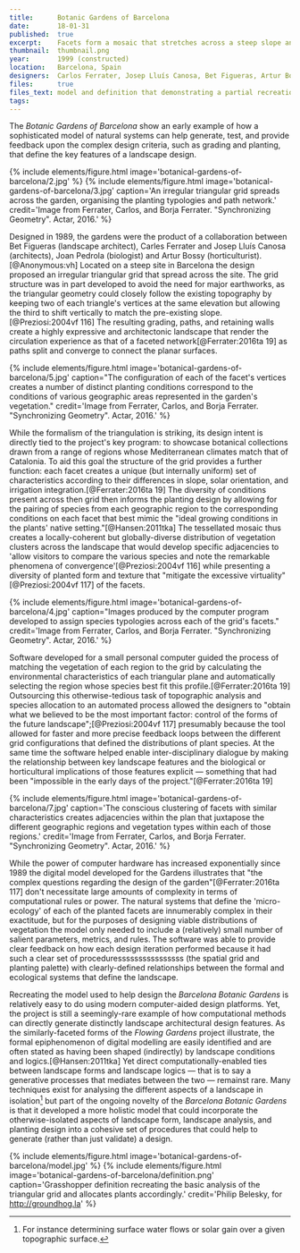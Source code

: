 ```yaml
---
title:      Botanic Gardens of Barcelona
date:       18-01-31
published:  true
excerpt:    Facets form a mosaic that stretches across a steep slope and structures a tailored planting plan.
thumbnail:  thumbnail.png
year:       1999 (constructed)
location:   Barcelona, Spain
designers:  Carlos Ferrater, Josep Lluís Canosa, Bet Figueras, Artur Bossy, Joan Pedrola
files:      true
files_text: model and definition that demonstrating a partial recreation of this project
tags:
---
```


The *Botanic Gardens of Barcelona* show an early example of how a sophisticated model of natural systems can help generate, test, and provide feedback upon the complex design criteria, such as grading and planting, that define the key features of a landscape  design.

{% include elements/figure.html image='botanical-gardens-of-barcelona/2.jpg' %}
{% include elements/figure.html image='botanical-gardens-of-barcelona/3.jpg' caption='An irregular triangular grid spreads across the garden, organising the planting typologies and path network.' credit='Image from Ferrater, Carlos, and Borja Ferrater. "Synchronizing Geometry". Actar, 2016.' %}

Designed in 1989, the gardens were the product of a collaboration between Bet Figueras (landscape architect), Carles Ferrater and Josep Lluís Canosa (architects), Joan Pedrola (biologist) and Artur Bossy (horticulturist).[@Anonymous:vh] Located on a steep site in Barcelona the design proposed an irregular triangular grid that spread across the site. The grid structure was in part developed to avoid the need for major earthworks, as the triangular geometry could closely follow the existing topography by keeping two of each triangle's vertices at the same elevation but allowing the third to shift vertically to match the pre-existing slope.[@Preziosi:2004vf 116] The resulting grading, paths, and retaining walls create a highly expressive and architectonic landscape that render the circulation experience as that of a faceted network[@Ferrater:2016ta 19] as paths split and converge to connect the planar surfaces.

{% include elements/figure.html image='botanical-gardens-of-barcelona/5.jpg' caption="The configuration of each of the facet's vertices creates a number of distinct planting conditions correspond to the conditions of various geographic areas represented in the garden's vegetation." credit='Image from Ferrater, Carlos, and Borja Ferrater. "Synchronizing Geometry". Actar, 2016.' %}

While the formalism of the triangulation is striking, its design intent is directly tied to the project's key program: to showcase botanical collections drawn from a range of regions whose Mediterranean climates match that of Catalonia. To aid this goal the structure of the grid provides a further function: each facet creates a unique (but internally uniform) set of characteristics according to their differences in slope, solar orientation, and irrigation integration.[@Ferrater:2016ta 19] The diversity of conditions present across then grid then informs the planting design by allowing for the pairing of species from each geographic region to the corresponding conditions on each facet that best mimic the "ideal growing conditions in the plants' native setting."[@Hansen:2011tka] The tessellated mosaic thus creates a locally-coherent but globally-diverse distribution of vegetation clusters across the landscape that would develop specific adjacencies to 'allow visitors to compare the various species and note the remarkable phenomena of convergence'[@Preziosi:2004vf 116] while presenting a diversity of planted form and texture that "mitigate the excessive virtuality"[@Preziosi:2004vf 117] of the facets.

{% include elements/figure.html image='botanical-gardens-of-barcelona/4.jpg' caption="Images produced by the computer program developed to assign species typologies across each of the grid's facets." credit='Image from Ferrater, Carlos, and Borja Ferrater. "Synchronizing Geometry". Actar, 2016.' %}

Software developed for a small personal computer guided the process of matching the vegetation of each region to the grid by calculating the environmental characteristics of each triangular plane and automatically selecting the region whose species best fit  this profile.[@Ferrater:2016ta 19] Outsourcing this otherwise-tedious task of topographic analysis and species allocation to an automated process allowed the designers to "obtain what we believed to be the most important factor: control of the forms of the future landscape";[@Preziosi:2004vf 117] presumably because the tool allowed for faster and more precise feedback loops between the different grid configurations that defined the distributions of plant species. At the same time the software helped enable inter-disciplinary dialogue by making the relationship between key landscape features and the biological or horticultural implications of those features explicit — something that had been "impossible in the early days of the project."[@Ferrater:2016ta 19]

{% include elements/figure.html image='botanical-gardens-of-barcelona/7.jpg' caption='The conscious clustering of facets with similar characteristics creates adjacencies within the plan that juxtapose the different geographic regions and vegetation types within each of those regions.' credit='Image from Ferrater, Carlos, and Borja Ferrater. "Synchronizing Geometry". Actar, 2016.' %}

While the power of computer hardware has increased exponentially since 1989 the digital model developed for the Gardens illustrates that "the complex questions regarding the design of the garden"[@Ferrater:2016ta 117] don't necessitate large amounts of complexity in terms of computational rules or power. The natural systems that define the 'micro-ecology' of each of the planted facets are innumerably complex in their exactitude, but for the purposes of designing viable distributions of vegetation the model only needed to include a (relatively) small number of salient parameters, metrics, and rules. The software was able to provide clear feedback on how each design iteration performed because it had such a clear set of proceduressssssssssssssss (the spatial grid and planting palette) with clearly-defined relationships between the formal and ecological systems that define the landscape.

Recreating the model used to help design the *Barcelona Botanic Gardens* is relatively easy to do using modern computer-aided design platforms. Yet, the project is still a seemingly-rare example of how computational methods can directly generate distinctly landscape architectural design features. As the similarly-faceted forms of the *Flowing Gardens* project illustrate, the formal epiphenomenon of digital modelling are easily identified and are often stated as having been shaped (indirectly) by landscape conditions and logics.[@Hansen:2011tka] Yet direct computationally-enabled ties between landscape forms and landscape logics — that is to say a generative processes that mediates between the two — remainst rare. Many techniques exist for analysing the different aspects of a landscape in isolation[^iso] but part of the ongoing novelty of the *Barcelona Botanic Gardens* is that it developed a more holistic model that could incorporate the otherwise-isolated aspects of landscape form, landscape analysis, and planting design into a cohesive set of procedures that could help to generate (rather than just validate) a design.

{% include elements/figure.html image='botanical-gardens-of-barcelona/model.jpg' %}
{% include elements/figure.html image='botanical-gardens-of-barcelona/definition.png' caption='Grasshopper definition recreating the basic analysis of the triangular grid and allocates plants accordingly.' credit='Philip Belesky, for http://groundhog.la' %}

[^iso]: For instance determining surface water flows or solar gain over a given topographic surface.
